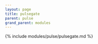```yaml
---
layout: page
title: pulsegate
parent: pulse
grand_parent: modules
---
```


{% include modules/pulse/pulsegate.md %}
